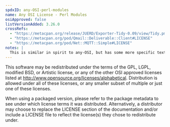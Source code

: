 ```yaml
---
spdxID: any-OSI-perl-modules
name: Any OSI License - Perl Modules
osiApproved: false
listVersionAdded: 3.26.0
crossRefs: 
  - "https://metacpan.org/release/JUERD/Exporter-Tidy-0.09/view/Tidy.pm#LICENSE"
  - "https://metacpan.org/pod/Qmail::Deliverable::Client#LICENSE"
  - "https://metacpan.org/pod/Net::MQTT::Simple#LICENSE"
notes: |
  This is similar in spirit to any-OSI, but has some more specific text. It is used in several Perl modules.
---
```


This software may be redistributed under the terms of the GPL, LGPL, modified BSD, or Artistic license, or any of the other OSI approved licenses listed at http://www.opensource.org/licenses/alphabetical. Distribution is allowed under all of these licenses, or any smaller subset of multiple or just one of these licenses.

When using a packaged version, please refer to the package metadata to see under which license terms it was distributed. Alternatively, a distributor may choose to replace the LICENSE section of the documentation and/or include a LICENSE file to reflect the license(s) they chose to redistribute under.
